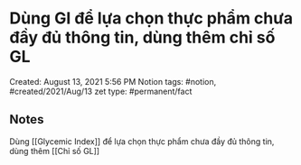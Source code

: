# Dùng GI để lựa chọn thực phẩm chưa đầy đủ thông tin, dùng thêm chỉ số GL

Created: August 13, 2021 5:56 PM
Notion tags: #notion, #created/2021/Aug/13
zet type: #permanent/fact

## Notes
Dùng [[Glycemic Index]] để lựa chọn thực phẩm chưa đầy đủ thông tin, dùng thêm [[Chỉ số GL]]